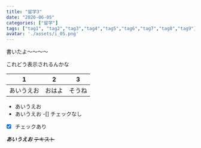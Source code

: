 ```yaml
---
title: "留学3"
date: "2020-06-05"
categories: ["留学"]
tags: ["tag1", "tag2","tag3","tag4","tag5","tag6","tag7","tag8","tag9"]
avatar: './assets/i_05.png'
---
```


書いたよ〜〜〜〜

これどう表示されるんかな

|1|2|3|
|-|-|-|
|あいうえお|おはよ|そうね|

*   あいうえお
*   あいうえお
-[] チェックなし
-[x]    チェックあり 

***あいうえお***
~~テキスト~~